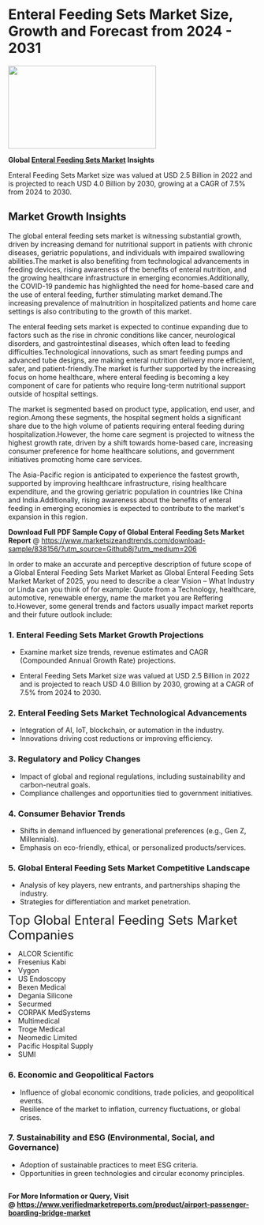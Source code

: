 <H1>Enteral Feeding Sets Market Size, Growth and Forecast from 2024 - 2031</H1><img class="aligncenter size-medium wp-image-584254" src="https://thirdeyenews.in/wp-content/uploads/2024/09/Global-Market-Research-300x168.jpeg" alt="" width="300" height="168" /><p><strong>Global&nbsp;<a href="https://www.marketsizeandtrends.com/download-sample/838156/?utm_source=Github8j?utm_medium=206">Enteral Feeding Sets Market</a> Insights</strong></p><p>Enteral Feeding Sets Market size was valued at USD 2.5 Billion in 2022 and is projected to reach USD 4.0 Billion by 2030, growing at a CAGR of 7.5% from 2024 to 2030.</p><p><h2>Market Growth Insights</h2> <p>The global enteral feeding sets market is witnessing substantial growth, driven by increasing demand for nutritional support in patients with chronic diseases, geriatric populations, and individuals with impaired swallowing abilities.The market is also benefiting from technological advancements in feeding devices, rising awareness of the benefits of enteral nutrition, and the growing healthcare infrastructure in emerging economies.Additionally, the COVID-19 pandemic has highlighted the need for home-based care and the use of enteral feeding, further stimulating market demand.The increasing prevalence of malnutrition in hospitalized patients and home care settings is also contributing to the growth of this market.</p> <p>The enteral feeding sets market is expected to continue expanding due to factors such as the rise in chronic conditions like cancer, neurological disorders, and gastrointestinal diseases, which often lead to feeding difficulties.Technological innovations, such as smart feeding pumps and advanced tube designs, are making enteral nutrition delivery more efficient, safer, and patient-friendly.The market is further supported by the increasing focus on home healthcare, where enteral feeding is becoming a key component of care for patients who require long-term nutritional support outside of hospital settings.</p> <p>The market is segmented based on product type, application, end user, and region.Among these segments, the hospital segment holds a significant share due to the high volume of patients requiring enteral feeding during hospitalization.However, the home care segment is projected to witness the highest growth rate, driven by a shift towards home-based care, increasing consumer preference for home healthcare solutions, and government initiatives promoting home care services.</p> <p>The Asia-Pacific region is anticipated to experience the fastest growth, supported by improving healthcare infrastructure, rising healthcare expenditure, and the growing geriatric population in countries like China and India.Additionally, rising awareness about the benefits of enteral feeding in emerging economies is expected to contribute to the market's expansion in this region.</p> <p><span class=""><strong>Download Full PDF Sample Copy of Global Enteral Feeding Sets Market Report</strong> @ <a href="https://www.marketsizeandtrends.com/download-sample/838156/?utm_source=Github8j?utm_medium=206" target="_blank">https://www.marketsizeandtrends.com/download-sample/838156/?utm_source=Github8j?utm_medium=206</a></span></p><p>In order to make an accurate and perceptive description of future scope of a Global&nbsp;Enteral Feeding Sets Market Market as Global&nbsp;Enteral Feeding Sets Market Market of 2025, you need to describe a clear Vision &ndash; What Industry or Linda can you think of for example: Quote from a Technology, healthcare, automotive, renewable energy, name the market you are Reffering to.However, some general trends and factors usually impact market reports and their future outlook include:</p><h3>1.&nbsp;<strong>Enteral Feeding Sets Market Growth Projections</strong></h3><ul><li>Examine market size trends, revenue estimates and CAGR (Compounded Annual Growth Rate) projections.</li><li><p>Enteral Feeding Sets Market size was valued at USD 2.5 Billion in 2022 and is projected to reach USD 4.0 Billion by 2030, growing at a CAGR of 7.5% from 2024 to 2030.</p></li></ul><h3>2.&nbsp;<strong>Enteral Feeding Sets Market Technological Advancements</strong></h3><ul><li>Integration of AI, IoT, blockchain, or automation in the industry.</li><li>Innovations driving cost reductions or improving efficiency.</li></ul><h3>3.&nbsp;<strong>Regulatory and Policy Changes</strong></h3><ul><li>Impact of global and regional regulations, including sustainability and carbon-neutral goals.</li><li>Compliance challenges and opportunities tied to government initiatives.</li></ul><h3>4.&nbsp;<strong>Consumer Behavior Trends</strong></h3><ul><li>Shifts in demand influenced by generational preferences (e.g., Gen Z, Millennials).</li><li>Emphasis on eco-friendly, ethical, or personalized products/services.</li></ul><h3>5.&nbsp;<strong>Global Enteral Feeding Sets Market Competitive Landscape</strong></h3><ul><li>Analysis of key players, new entrants, and partnerships shaping the industry.</li><li>Strategies for differentiation and market penetration.</li></ul><p data-pm-slice="1 1 []"><span style="color: inherit; font-family: inherit; font-size: 25px;">Top Global Enteral Feeding Sets Market Companies</span></p><div class="" data-test-id=""><p><li>ALCOR Scientific</li><li> Fresenius Kabi</li><li> Vygon</li><li> US Endoscopy</li><li> Bexen Medical</li><li> Degania Silicone</li><li> Securmed</li><li> CORPAK MedSystems</li><li> Multimedical</li><li> Troge Medical</li><li> Neomedic Limited</li><li> Pacific Hospital Supply</li><li> SUMI</li></p></div><h3>6.&nbsp;<strong>Economic and Geopolitical Factors</strong></h3><ul><li>Influence of global economic conditions, trade policies, and geopolitical events.</li><li>Resilience of the market to inflation, currency fluctuations, or global crises.</li></ul><h3>7.&nbsp;<strong>Sustainability and ESG (Environmental, Social, and Governance)</strong></h3><ul><li>Adoption of sustainable practices to meet ESG criteria.</li><li>Opportunities in green technologies and circular economy principles.</li></ul><h2><strong style="font-size: 14px;">For More Information or Query, Visit @&nbsp;</strong><a style="background-color: #ffffff; font-size: 14px;" href="https://www.marketsizeandtrends.com/report/enteral-feeding-sets-market/" target="_blank">https://www.verifiedmarketreports.com/product/airport-passenger-boarding-bridge-market</a></h2>